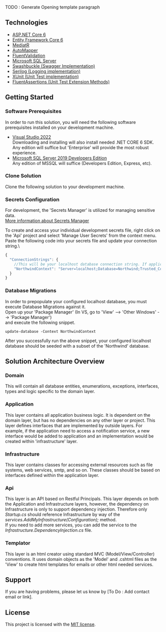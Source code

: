 TODO : Generate Opening template paragraph

## Technologies

* [ASP.NET Core 6](https://docs.microsoft.com/en-us/aspnet/core/introduction-to-aspnet-core?view=aspnetcore-6.0)
* [Entity Framework Core 6](https://docs.microsoft.com/en-us/ef/core/)
* [MediatR](https://github.com/jbogard/MediatR)
* [AutoMapper](https://automapper.org/)
* [FluentValidation](https://fluentvalidation.net/)
* [Microsoft SQL Server](https://azure.microsoft.com/en-us/services/cosmos-db/)
* [Swashbuckle (Swagger Implementation)](https://github.com/domaindrivendev/Swashbuckle.AspNetCore)
* [Serilog (Logging implementation)](https://github.com/serilog/serilog-aspnetcore)
* [XUnit (Unit Test implementation)](https://xunit.net/docs/getting-started/netcore/cmdline)
* [FluentAssertions (Unit Test Extension Methods)](https://fluentassertions.com/)

## Getting Started

### Software Prerequisites
In order to run this solution, you will need the following software prerequisites installed on your development machine.

* [Visual Studio 2022](https://visualstudio.microsoft.com/downloads/)\
Downloading and installing will also install needed .NET CORE 6 SDK.\
Any edition will suffice but 'Enterprise' will provide the most robust experience.
* [Microsoft SQL Server 2019 Developers Edition](https://www.microsoft.com/en-us/sql-server/sql-server-downloads)\
Any edition of MSSQL will suffice (Developers Edition, Express, etc).

### Clone Solution
Clone the following solution to your development machine.

### Secrets Configuration

For development, the 'Secrets Manager' is utilized for managing sensitive data.\
[More information about Secrets Manager](https://docs.microsoft.com/en-us/aspnet/core/security/app-secrets?view=aspnetcore-6.0&tabs=windows)

To create and access your individual development secrets file, right click on the 'Api' project and select 'Manage User Secrets' from the context menu.\
Paste the following code into your secrets file and update your connection string.\

```javascript
{
  "ConnectionStrings": {
    //This will be your localhost database connection string. If applicable, modify.
    "NorthwindContext": "Server=localhost;Database=Northwind;Trusted_Connection=True;MultipleActiveResultSets=true"
  }
}
```

### Database Migrations

In order to prepopulate your configured localhost database, you must execute Database Migrations against it.\
Open up your 'Package Manager' (In VS, go to 'View' --> 'Other Windows' --> 'Package Manager')\
and execute the following snippet.

```
update-database -Context NorthwindContext
```
After you successfully run the above snippet, your configured localhost database should be seeded with a subset of the 'Northwind' database.

## Solution Architecture Overview

### Domain

This will contain all database entities, enumerations, exceptions, interfaces, types and logic specific to the domain layer.

### Application

This layer contains all application business logic. It is dependent on the domain layer, but has no dependencies on any other layer or project. This layer defines interfaces that are implemented by outside layers. For example, if the application need to access a notification service, a new interface would be added to application and an implementation would be created within 'infrastructure' layer.

### Infrastructure

This layer contains classes for accessing external resources such as file systems, web services, smtp, and so on. These classes should be based on interfaces defined within the application layer.

### Api

This layer is an API based on Restful Principals. This layer depends on both the Application and Infrastructure layers, however, the dependency on Infrastructure is only to support dependency injection. Therefore only *Startup.cs* should reference Infrastructure by way of the *services.AddMyInfrastructure(Configuration);* method.\
If you need to add more services, you can add the service to the *Infrastructure.DependencyInjection.cs* file.

### Templator

This layer is an html creator using standard MVC (Model/View/Controller) conventions. It uses domain objects as the 'Model' and .cshtml files as the 'View' to create html templates for emails or other html needed services.

## Support

If you are having problems, please let us know by [To Do : Add contact email or link].

## License

This project is licensed with the [MIT license](LICENSE).

